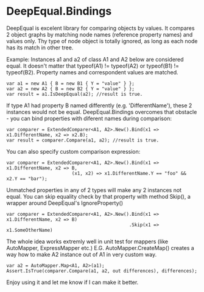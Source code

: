 # DeepEqual.Bindings

DeepEqual is excelent library for comparing objects by values.
It compares 2 object graphs by matching node names (reference property names) and values only. 
Thy type of node object is totally ignored, as long as each node has its match in other tree.

Example: Instances a1 and a2 of class A1 and A2 below are considered equal.
It doesn't matter that typeof(A1) != typeof(A2) or typeof(B1) != typeof(B2).
Property names and correspondent values are matched. 
	
	var a1 = new A1 { B = new B1 { Y = "value" } };
	var a2 = new A2 { B = new B2 { Y = "value" } };
	var result = a1.IsDeepEqual(a2); //result is true.
	
If type A1 had property B named differently (e.g. 'DifferentName'), these 2 instances would not be equal. 
DeepEqual.Bindings overcomes that obstacle - you can bind properties with diferent names during comparison:

	var comparer = ExtendedComparer<A1, A2>.New().Bind(x1 => x1.DifferentName, x2 => x2.B);
	var result = comparer.Compare(a1, a2); //result is true.
	
You can also specify custom comparison expression:

	var comparer = ExtendedComparer<A1, A2>.New().Bind(x1 => x1.DifferentName, x2 => B, 
							(x1, x2) => x1.DifferentName.Y == "foo" && x2.Y == "bar");
							
Unmatched properties in any of 2 types will make any 2 instances not equal.
You can skip equality check by that property with method Skip(), a wrapper around DeepEqual's IgnoreProperty()


	var comparer = ExtendedComparer<A1, A2>.New().Bind(x1 => x1.DifferentName, x2 => B)
												 .Skip(x1 => x1.SomeOtherName)
												 
The whole idea works extremly well in unit test for mappers (like AutoMapper, ExpressMapper etc.)
E.G. AutoMapper.CreateMap() creates a way how to make A2 instance out of A1 in very custom way.

	var a2 = AutoMapper.Map<A1, A2>(a1);
	Assert.IsTrue(comparer.Compare(a1, a2, out differences), differences);
	
Enjoy using it and let me know if I can make it better.

 


